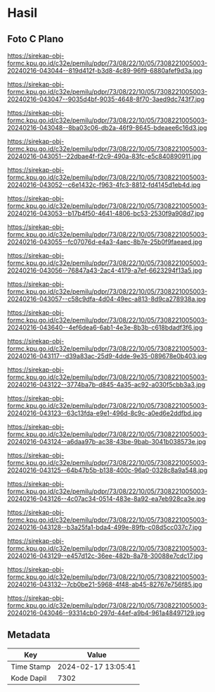 # Hasil

## Foto C Plano

https://sirekap-obj-formc.kpu.go.id/c32e/pemilu/pdpr/73/08/22/10/05/7308221005003-20240216-043044--819d412f-b3d8-4c89-96f9-6880afef9d3a.jpg

https://sirekap-obj-formc.kpu.go.id/c32e/pemilu/pdpr/73/08/22/10/05/7308221005003-20240216-043047--9035d4bf-9035-4648-8f70-3aed9dc743f7.jpg

https://sirekap-obj-formc.kpu.go.id/c32e/pemilu/pdpr/73/08/22/10/05/7308221005003-20240216-043048--8ba03c06-db2a-46f9-8645-bdeaee6c16d3.jpg

https://sirekap-obj-formc.kpu.go.id/c32e/pemilu/pdpr/73/08/22/10/05/7308221005003-20240216-043051--22dbae4f-f2c9-490a-83fc-e5c840890911.jpg

https://sirekap-obj-formc.kpu.go.id/c32e/pemilu/pdpr/73/08/22/10/05/7308221005003-20240216-043052--c6e1432c-f963-4fc3-8812-fd4145d1eb4d.jpg

https://sirekap-obj-formc.kpu.go.id/c32e/pemilu/pdpr/73/08/22/10/05/7308221005003-20240216-043053--b17b4f50-4641-4806-bc53-2530f9a908d7.jpg

https://sirekap-obj-formc.kpu.go.id/c32e/pemilu/pdpr/73/08/22/10/05/7308221005003-20240216-043055--fc07076d-e4a3-4aec-8b7e-25b0f9faeaed.jpg

https://sirekap-obj-formc.kpu.go.id/c32e/pemilu/pdpr/73/08/22/10/05/7308221005003-20240216-043056--76847a43-2ac4-4179-a7ef-6623294f13a5.jpg

https://sirekap-obj-formc.kpu.go.id/c32e/pemilu/pdpr/73/08/22/10/05/7308221005003-20240216-043057--c58c9dfa-4d04-49ec-a813-8d9ca278938a.jpg

https://sirekap-obj-formc.kpu.go.id/c32e/pemilu/pdpr/73/08/22/10/05/7308221005003-20240216-043640--4ef6dea6-6ab1-4e3e-8b3b-c618bdadf3f6.jpg

https://sirekap-obj-formc.kpu.go.id/c32e/pemilu/pdpr/73/08/22/10/05/7308221005003-20240216-043117--d39a83ac-25d9-4dde-9e35-089678e0b403.jpg

https://sirekap-obj-formc.kpu.go.id/c32e/pemilu/pdpr/73/08/22/10/05/7308221005003-20240216-043122--3774ba7b-d845-4a35-ac92-a030f5cbb3a3.jpg

https://sirekap-obj-formc.kpu.go.id/c32e/pemilu/pdpr/73/08/22/10/05/7308221005003-20240216-043123--63c13fda-e9e1-496d-8c9c-a0ed6e2ddfbd.jpg

https://sirekap-obj-formc.kpu.go.id/c32e/pemilu/pdpr/73/08/22/10/05/7308221005003-20240216-043124--a6daa97b-ac38-43be-9bab-3041b038573e.jpg

https://sirekap-obj-formc.kpu.go.id/c32e/pemilu/pdpr/73/08/22/10/05/7308221005003-20240216-043125--64b47b5b-b138-400c-96a0-0328c8a9a548.jpg

https://sirekap-obj-formc.kpu.go.id/c32e/pemilu/pdpr/73/08/22/10/05/7308221005003-20240216-043126--4c07ac34-0514-483e-8a92-ea7eb928ca3e.jpg

https://sirekap-obj-formc.kpu.go.id/c32e/pemilu/pdpr/73/08/22/10/05/7308221005003-20240216-043128--b3a25fa1-bda4-499e-89fb-c08d5cc037c7.jpg

https://sirekap-obj-formc.kpu.go.id/c32e/pemilu/pdpr/73/08/22/10/05/7308221005003-20240216-043129--e457d12c-36ee-482b-8a78-30088e7cdc17.jpg

https://sirekap-obj-formc.kpu.go.id/c32e/pemilu/pdpr/73/08/22/10/05/7308221005003-20240216-043132--7cb0be21-5968-4f48-ab45-82767e756f85.jpg

https://sirekap-obj-formc.kpu.go.id/c32e/pemilu/pdpr/73/08/22/10/05/7308221005003-20240216-043046--93314cb0-297d-44ef-a9b4-961a48497129.jpg


## Metadata

| Key        | Value               |
| ---------- | ------------------- |
| Time Stamp | 2024-02-17 13:05:41 |
| Kode Dapil | 7302                |




